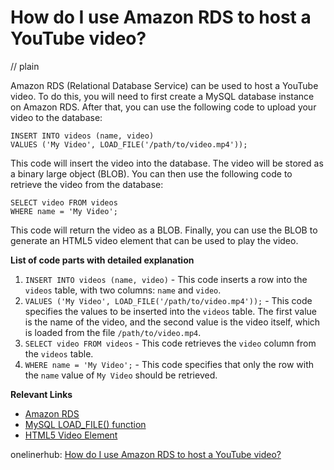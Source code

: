 # How do I use Amazon RDS to host a YouTube video?
// plain

Amazon RDS (Relational Database Service) can be used to host a YouTube video. To do this, you will need to first create a MySQL database instance on Amazon RDS. After that, you can use the following code to upload your video to the database:

```
INSERT INTO videos (name, video)
VALUES ('My Video', LOAD_FILE('/path/to/video.mp4'));
```

This code will insert the video into the database. The video will be stored as a binary large object (BLOB). You can then use the following code to retrieve the video from the database:

```
SELECT video FROM videos
WHERE name = 'My Video';
```

This code will return the video as a BLOB. Finally, you can use the BLOB to generate an HTML5 video element that can be used to play the video.

**List of code parts with detailed explanation**
1. `INSERT INTO videos (name, video)` - This code inserts a row into the `videos` table, with two columns: `name` and `video`.
2. `VALUES ('My Video', LOAD_FILE('/path/to/video.mp4'));` - This code specifies the values to be inserted into the `videos` table. The first value is the name of the video, and the second value is the video itself, which is loaded from the file `/path/to/video.mp4`.
3. `SELECT video FROM videos` - This code retrieves the `video` column from the `videos` table.
4. `WHERE name = 'My Video';` - This code specifies that only the row with the `name` value of `My Video` should be retrieved.

**Relevant Links**
- [Amazon RDS](https://aws.amazon.com/rds/)
- [MySQL LOAD_FILE() function](https://dev.mysql.com/doc/refman/8.0/en/string-functions.html#function_load-file)
- [HTML5 Video Element](https://www.w3schools.com/html/html5_video.asp)

onelinerhub: [How do I use Amazon RDS to host a YouTube video?](https://onelinerhub.com/amazon-redshift/how-do-i-use-amazon-rds-to-host-a-youtube-video)